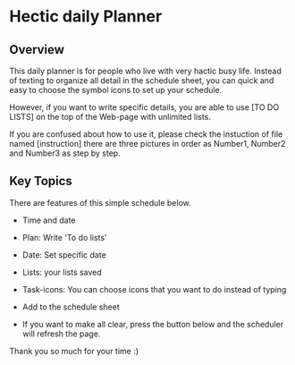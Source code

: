 # Hectic daily Planner

## Overview

This daily planner is for people who live with very hactic busy life. Instead of texting to organize all detail in the schedule sheet, you can quick and easy to choose the symbol icons to set up your schedule.

However, if you want to write specific details, you are able to use [TO DO LISTS] on the top of the Web-page with unlimited lists.

If you are confused about how to use it, please check the instuction of file named [instruction]
there are three pictures in order as Number1, Number2 and Number3 as step by step.



## Key Topics

There are features of this simple schedule below.

* Time and date

* Plan: Write 'To do lists'
* Date: Set specific date
* Lists: your lists saved

* Task-icons: You can choose icons that you want to do instead of typing
* Add to the schedule sheet

* If you want to make all clear, press the button below and the scheduler will refresh the page.



Thank you so much for your time :)